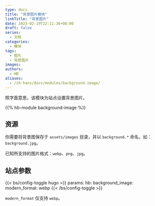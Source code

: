 ```yaml
---
type: docs
title: "背景图片模块"
linkTitle: "背景图片"
date: 2023-02-19T22:11:36+08:00
draft: false
series:
  - 文档
categories:
  - 模块
tags:
  - 图片
  - 背景图片
images:
authors:
  - HB
aliases:
  - /zh-hans/docs/modules/background-image/
---
```


照字面意思，该模块为站点设置背景图片。

<!--more-->

{{% hb-module background-image %}}

## 资源

你需要将背景图保存于 `assets/images` 目录，并以 `background.*` 命名，如： `background.jpg`。

已知所支持的图片格式：`webp`、`png`、`jpg`。

## 站点参数

{{< bs/config-toggle hugo >}}
params:
  hb:
    background_image:
      modern_format: webp
{{< /bs/config-toggle >}}

`modern_format` 仅支持 `webp`。
